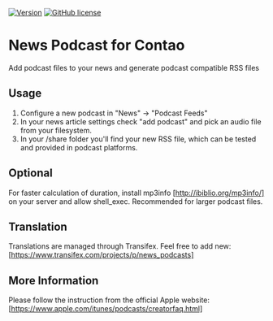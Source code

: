 [![Version](http://img.shields.io/packagist/v/clickpress/contao-news-podcasts.svg?style=flat-square)](http://packagist.com/packages/clickpress/contao-news-podcasts)  [![GitHub license](https://img.shields.io/badge/license-GPL-blue.svg?style=flat-square)](https://raw.githubusercontent.com/stefansl/news_podcasts/master/LICENSE)

# News Podcast for Contao

Add podcast files to your news and generate podcast compatible RSS files

## Usage
1. Configure a new podcast in "News" -> "Podcast Feeds"
2. In your news article settings check "add podcast" and pick an audio file from your filesystem.
3. In your /share folder you'll find your new RSS file, which can be tested and provided in podcast platforms.

## Optional
For faster calculation of duration, install mp3info [http://ibiblio.org/mp3info/] on your server and allow shell_exec.
Recommended for larger podcast files.

## Translation
Translations are managed through Transifex. Feel free to add new: [https://www.transifex.com/projects/p/news_podcasts]

## More Information
Please follow the instruction from the official Apple website: [https://www.apple.com/itunes/podcasts/creatorfaq.html]
